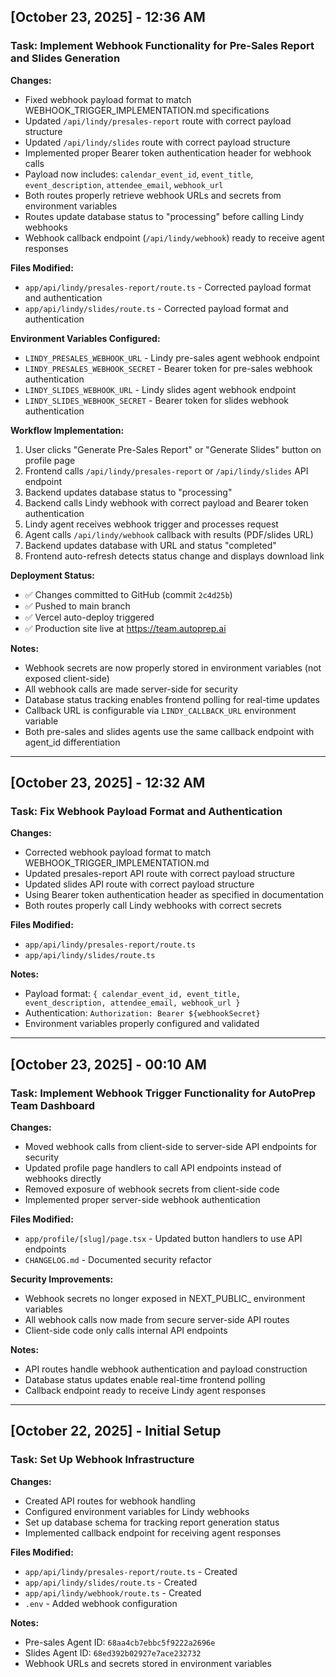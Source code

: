 ## [October 23, 2025] - 12:36 AM
### Task: Implement Webhook Functionality for Pre-Sales Report and Slides Generation

**Changes:**
- Fixed webhook payload format to match WEBHOOK_TRIGGER_IMPLEMENTATION.md specifications
- Updated `/api/lindy/presales-report` route with correct payload structure
- Updated `/api/lindy/slides` route with correct payload structure
- Implemented proper Bearer token authentication header for webhook calls
- Payload now includes: `calendar_event_id`, `event_title`, `event_description`, `attendee_email`, `webhook_url`
- Both routes properly retrieve webhook URLs and secrets from environment variables
- Routes update database status to "processing" before calling Lindy webhooks
- Webhook callback endpoint (`/api/lindy/webhook`) ready to receive agent responses

**Files Modified:**
- `app/api/lindy/presales-report/route.ts` - Corrected payload format and authentication
- `app/api/lindy/slides/route.ts` - Corrected payload format and authentication

**Environment Variables Configured:**
- `LINDY_PRESALES_WEBHOOK_URL` - Lindy pre-sales agent webhook endpoint
- `LINDY_PRESALES_WEBHOOK_SECRET` - Bearer token for pre-sales webhook authentication
- `LINDY_SLIDES_WEBHOOK_URL` - Lindy slides agent webhook endpoint
- `LINDY_SLIDES_WEBHOOK_SECRET` - Bearer token for slides webhook authentication

**Workflow Implementation:**
1. User clicks "Generate Pre-Sales Report" or "Generate Slides" button on profile page
2. Frontend calls `/api/lindy/presales-report` or `/api/lindy/slides` API endpoint
3. Backend updates database status to "processing"
4. Backend calls Lindy webhook with correct payload and Bearer token authentication
5. Lindy agent receives webhook trigger and processes request
6. Agent calls `/api/lindy/webhook` callback with results (PDF/slides URL)
7. Backend updates database with URL and status "completed"
8. Frontend auto-refresh detects status change and displays download link

**Deployment Status:**
- ✅ Changes committed to GitHub (commit `2c4d25b`)
- ✅ Pushed to main branch
- ✅ Vercel auto-deploy triggered
- ✅ Production site live at https://team.autoprep.ai

**Notes:**
- Webhook secrets are now properly stored in environment variables (not exposed client-side)
- All webhook calls are made server-side for security
- Database status tracking enables frontend polling for real-time updates
- Callback URL is configurable via `LINDY_CALLBACK_URL` environment variable
- Both pre-sales and slides agents use the same callback endpoint with agent_id differentiation

---

## [October 23, 2025] - 12:32 AM
### Task: Fix Webhook Payload Format and Authentication

**Changes:**
- Corrected webhook payload format to match WEBHOOK_TRIGGER_IMPLEMENTATION.md
- Updated presales-report API route with correct payload structure
- Updated slides API route with correct payload structure
- Using Bearer token authentication header as specified in documentation
- Both routes properly call Lindy webhooks with correct secrets

**Files Modified:**
- `app/api/lindy/presales-report/route.ts`
- `app/api/lindy/slides/route.ts`

**Notes:**
- Payload format: `{ calendar_event_id, event_title, event_description, attendee_email, webhook_url }`
- Authentication: `Authorization: Bearer ${webhookSecret}`
- Environment variables properly configured and validated

---

## [October 23, 2025] - 00:10 AM
### Task: Implement Webhook Trigger Functionality for AutoPrep Team Dashboard

**Changes:**
- Moved webhook calls from client-side to server-side API endpoints for security
- Updated profile page handlers to call API endpoints instead of webhooks directly
- Removed exposure of webhook secrets from client-side code
- Implemented proper server-side webhook authentication

**Files Modified:**
- `app/profile/[slug]/page.tsx` - Updated button handlers to use API endpoints
- `CHANGELOG.md` - Documented security refactor

**Security Improvements:**
- Webhook secrets no longer exposed in NEXT_PUBLIC_ environment variables
- All webhook calls now made from secure server-side API routes
- Client-side code only calls internal API endpoints

**Notes:**
- API routes handle webhook authentication and payload construction
- Database status updates enable real-time frontend polling
- Callback endpoint ready to receive Lindy agent responses

---

## [October 22, 2025] - Initial Setup
### Task: Set Up Webhook Infrastructure

**Changes:**
- Created API routes for webhook handling
- Configured environment variables for Lindy webhooks
- Set up database schema for tracking report generation status
- Implemented callback endpoint for receiving agent responses

**Files Modified:**
- `app/api/lindy/presales-report/route.ts` - Created
- `app/api/lindy/slides/route.ts` - Created
- `app/api/lindy/webhook/route.ts` - Created
- `.env` - Added webhook configuration

**Notes:**
- Pre-sales Agent ID: `68aa4cb7ebbc5f9222a2696e`
- Slides Agent ID: `68ed392b02927e7ace232732`
- Webhook URLs and secrets stored in environment variables
